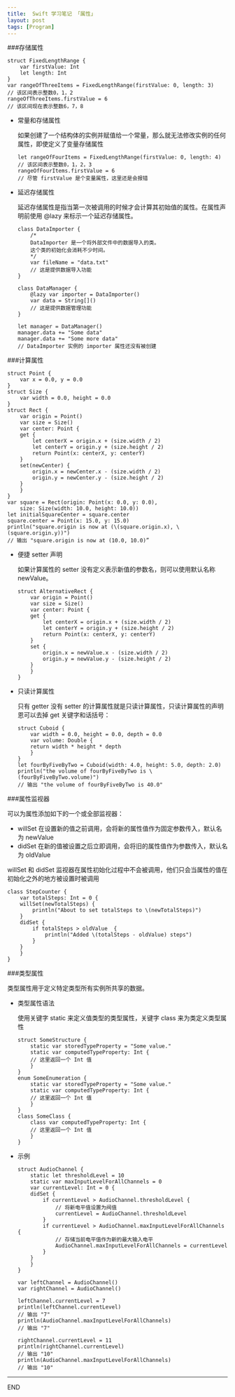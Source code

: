 ```yaml
---
title:  Swift 学习笔记 「属性」
layout: post
tags: [Program]
---
```


###存储属性

```
struct FixedLengthRange {
    var firstValue: Int
    let length: Int
}
var rangeOfThreeItems = FixedLengthRange(firstValue: 0, length: 3)
// 该区间表示整数0，1，2
rangeOfThreeItems.firstValue = 6
// 该区间现在表示整数6，7，8
```

- 常量和存储属性

	如果创建了一个结构体的实例并赋值给一个常量，那么就无法修改实例的任何属性，即使定义了变量存储属性
	
	```
	let rangeOfFourItems = FixedLengthRange(firstValue: 0, length: 4)
	// 该区间表示整数0，1，2，3
	rangeOfFourItems.firstValue = 6
	// 尽管 firstValue 是个变量属性，这里还是会报错
	```
	
- 延迟存储属性

	延迟存储属性是指当第一次被调用的时候才会计算其初始值的属性。在属性声明前使用 @lazy 来标示一个延迟存储属性。
	
	```
	class DataImporter {
    	/*
    	DataImporter 是一个将外部文件中的数据导入的类。
   		这个类的初始化会消耗不少时间。
    	*/
    	var fileName = "data.txt"
    	// 这是提供数据导入功能
	}

	class DataManager {
    	@lazy var importer = DataImporter()
    	var data = String[]()
    	// 这是提供数据管理功能
	}

	let manager = DataManager()
	manager.data += "Some data"
	manager.data += "Some more data"
	// DataImporter 实例的 importer 属性还没有被创建

	```

###计算属性

```
struct Point {
    var x = 0.0, y = 0.0
}
struct Size {
    var width = 0.0, height = 0.0
}
struct Rect {
    var origin = Point()
    var size = Size()
    var center: Point {
    get {
        let centerX = origin.x + (size.width / 2)
        let centerY = origin.y + (size.height / 2)
        return Point(x: centerX, y: centerY)
    }
    set(newCenter) {
        origin.x = newCenter.x - (size.width / 2)
        origin.y = newCenter.y - (size.height / 2)
    }
    }
}
var square = Rect(origin: Point(x: 0.0, y: 0.0),
    size: Size(width: 10.0, height: 10.0))
let initialSquareCenter = square.center
square.center = Point(x: 15.0, y: 15.0)
println("square.origin is now at (\(square.origin.x), \(square.origin.y))")
// 输出 "square.origin is now at (10.0, 10.0)”
```

- 便捷 setter 声明

	如果计算属性的 setter 没有定义表示新值的参数名，则可以使用默认名称 newValue。
	
	```
	struct AlternativeRect {
    	var origin = Point()
    	var size = Size()
    	var center: Point {
    	get {
    	    let centerX = origin.x + (size.width / 2)
    	    let centerY = origin.y + (size.height / 2)
    	    return Point(x: centerX, y: centerY)
    	}
    	set {
    	    origin.x = newValue.x - (size.width / 2)
    	    origin.y = newValue.y - (size.height / 2)
    	}
    	}
	}
	```

- 只读计算属性

	只有 getter 没有 setter 的计算属性就是只读计算属性，只读计算属性的声明恩可以去掉 get 关键字和话括号：
	
	```
	struct Cuboid {
    	var width = 0.0, height = 0.0, depth = 0.0
    	var volume: Double {
    	return width * height * depth
    	}
	}
	let fourByFiveByTwo = Cuboid(width: 4.0, height: 5.0, depth: 2.0)
	println("the volume of fourByFiveByTwo is \(fourByFiveByTwo.volume)")
	// 输出 "the volume of fourByFiveByTwo is 40.0"
	```


###属性监视器

可以为属性添加如下的一个或全部监视器：

- willSet 在设置新的值之前调用，会将新的属性值作为固定参数传入，默认名为 newValue
- didSet 在新的值被设置之后立即调用，会将旧的属性值作为参数传入，默认名为 oldValue

willSet 和 didSet 监视器在属性初始化过程中不会被调用，他们只会当属性的值在初始化之外的地方被设置时被调用

```
class StepCounter {
    var totalSteps: Int = 0 {
    willSet(newTotalSteps) {
        println("About to set totalSteps to \(newTotalSteps)")
    }
    didSet {
        if totalSteps > oldValue  {
            println("Added \(totalSteps - oldValue) steps")
        }
    }
    }
}
```


###类型属性

类型属性用于定义特定类型所有实例所共享的数据。

- 类型属性语法

	使用关键字 static 来定义值类型的类型属性，关键字 class 来为类定义类型属性
	
	```
	struct SomeStructure {
        static var storedTypeProperty = "Some value."
    	static var computedTypeProperty: Int {
    	// 这里返回一个 Int 值
    	}
	}
	enum SomeEnumeration {
    	static var storedTypeProperty = "Some value."
    	static var computedTypeProperty: Int {
    	// 这里返回一个 Int 值
    	}
	}
	class SomeClass {
	    class var computedTypeProperty: Int {
	    // 这里返回一个 Int 值
	    }
	}
	```
	
- 示例

	```
	struct AudioChannel {
	    static let thresholdLevel = 10
	    static var maxInputLevelForAllChannels = 0
	    var currentLevel: Int = 0 {
	    didSet {
	        if currentLevel > AudioChannel.thresholdLevel {
	            // 将新电平值设置为阀值
	            currentLevel = AudioChannel.thresholdLevel
	        }
	        if currentLevel > AudioChannel.maxInputLevelForAllChannels {
	            // 存储当前电平值作为新的最大输入电平
	            AudioChannel.maxInputLevelForAllChannels = currentLevel
	        }
	    }
	    }
	}
	
	var leftChannel = AudioChannel()
	var rightChannel = AudioChannel()
	
	leftChannel.currentLevel = 7
	println(leftChannel.currentLevel)
	// 输出 "7"
	println(AudioChannel.maxInputLevelForAllChannels)
	// 输出 "7"
	
	rightChannel.currentLevel = 11
	println(rightChannel.currentLevel)
	// 输出 "10"
	println(AudioChannel.maxInputLevelForAllChannels)
	// 输出 "10"
	```



---
END 















